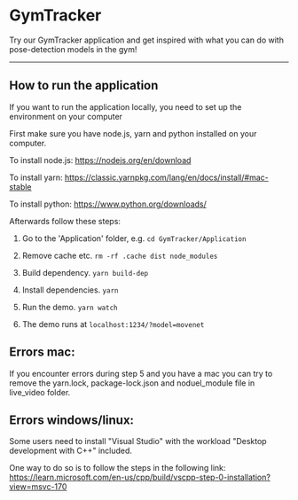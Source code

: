 # GymTracker

Try our GymTracker application and get inspired with what you can do with pose-detection models in the gym!

-------------------------------------------------------------------------------

## How to run the application
If you want to run the application locally, you need to set up the environment on your computer

First make sure you have node.js, yarn and python installed on your computer.

To install node.js:
https://nodejs.org/en/download

To install yarn:
https://classic.yarnpkg.com/lang/en/docs/install/#mac-stable

To install python:
https://www.python.org/downloads/

Afterwards follow these steps:

1. Go to the 'Application' folder, e.g. `cd GymTracker/Application`

2. Remove cache etc. `rm -rf .cache dist node_modules`

3. Build dependency. `yarn build-dep`

4. Install dependencies. `yarn`

5. Run the demo. `yarn watch`

6. The demo runs at `localhost:1234/?model=movenet`

## Errors mac:
If you encounter errors during step 5 and you have a mac you can try to remove the yarn.lock, package-lock.json and noduel_module file in live_video folder.

## Errors windows/linux:
Some users need to install "Visual Studio" with the workload "Desktop development with C++" included.

One way to do so is to follow the steps in the following link: https://learn.microsoft.com/en-us/cpp/build/vscpp-step-0-installation?view=msvc-170
